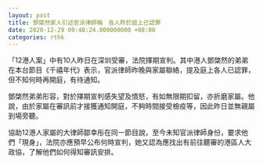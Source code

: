 ```yaml
---
layout: post
title: 鄧棨然家人引述官派律師稱　各人昨於庭上已認罪
date: 2020-12-29 09:48:24.000000000 +08:00
categories: rthk
---
```


「12港人案」中有10人昨日在深圳受審，法院擇期宣判。其中港人鄧棨然的弟弟在本台節目《千禧年代》表示，官派律師昨晚與家屬聯絡，提及庭上各人已認罪，但不知何時再開庭，有待通知。

鄧棨然弟弟形容，對於擇期宣判感失望及憤怒，有如無限期扣留，亦折磨家屬。他說，由於家屬在審訊前才接獲通知開庭，不夠時間接受檢疫等，因此昨日並無親屬到場旁聽。

協助12港人家屬的大律師鄒幸彤在同一節目說，至今未知官派律師身份，要求他們「現身」，法院亦應預早公布何時宣判，她又認為應找出有前往聽審的港區人大政協，了解他們如何得知審訊安排。
